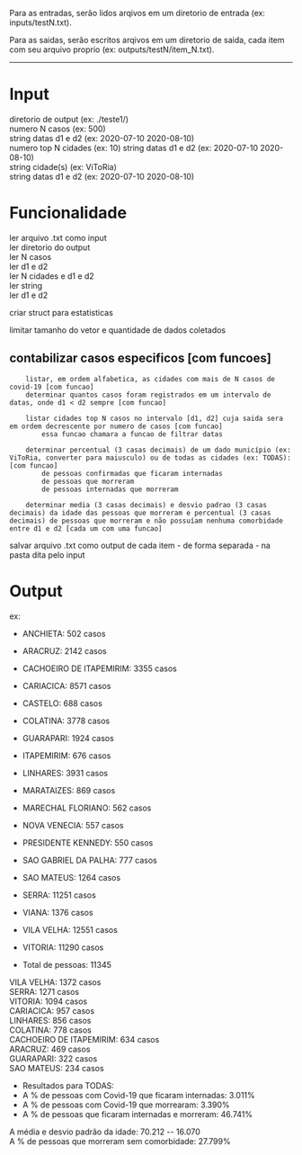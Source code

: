 Para as entradas, serão lidos arqivos em um diretorio de entrada (ex: inputs/testN.txt).  

Para as saidas, serão escritos arqivos em um diretorio de saida, cada item com seu arquivo proprio (ex: outputs/testN/item_N.txt).  

---------------------------------------------------------------------------------------------

# Input

diretorio de output (ex: ./teste1/)  
numero N casos (ex: 500)  
string datas d1 e d2 (ex: 2020-07-10 2020-08-10)  
numero top N cidades (ex: 10)	string datas d1 e d2 (ex: 2020-07-10 2020-08-10)  
string cidade(s) (ex: ViToRia)  
string datas d1 e d2 (ex: 2020-07-10 2020-08-10)  


# Funcionalidade

ler arquivo .txt como input  
		ler diretorio do output  
		ler N casos  
		ler d1 e d2  
		ler N cidades e d1 e d2  
		ler string  
		ler d1 e d2  


criar struct para estatisticas  

limitar tamanho do vetor e quantidade de dados coletados  

## contabilizar casos especificos [com funcoes]  

		listar, em ordem alfabetica, as cidades com mais de N casos de covid-19 [com funcao]  
		determinar quantos casos foram registrados em um intervalo de datas, onde d1 < d2 sempre [com funcao]  

		listar cidades top N casos no intervalo [d1, d2] cuja saida sera em ordem decrescente por numero de casos [com funcao]  
			essa funcao chamara a funcao de filtrar datas  

		determinar percentual (3 casas decimais) de um dado município (ex: ViToRia, converter para maiusculo) ou de todas as cidades (ex: TODAS): [com funcao]  
			de pessoas confirmadas que ficaram internadas  
			de pessoas que morreram  
			de pessoas internadas que morreram  

		determinar media (3 casas decimais) e desvio padrao (3 casas decimais) da idade das pessoas que morreram e percentual (3 casas decimais) de pessoas que morreram e não possuíam nenhuma comorbidade entre d1 e d2 [cada um com uma funcao]  

salvar arquivo .txt como output de cada item - de forma separada - na pasta dita pelo input  


# Output

ex:

- ANCHIETA: 502 casos 
- ARACRUZ: 2142 casos 
- CACHOEIRO DE ITAPEMIRIM: 3355 casos 
- CARIACICA: 8571 casos 
- CASTELO: 688 casos 
- COLATINA: 3778 casos 
- GUARAPARI: 1924 casos 
- ITAPEMIRIM: 676 casos 
- LINHARES: 3931 casos 
- MARATAIZES: 869 casos 
- MARECHAL FLORIANO: 562 casos 
- NOVA VENECIA: 557 casos 
- PRESIDENTE KENNEDY: 550 casos 
- SAO GABRIEL DA PALHA: 777 casos 
- SAO MATEUS: 1264 casos 
- SERRA: 11251 casos 
- VIANA: 1376 casos 
- VILA VELHA: 12551 casos 
- VITORIA: 11290 casos 

- Total de pessoas: 11345 

VILA VELHA: 1372 casos  
SERRA: 1271 casos  
VITORIA: 1094 casos  
CARIACICA: 957 casos  
LINHARES: 856 casos  
COLATINA: 778 casos  
CACHOEIRO DE ITAPEMIRIM: 634 casos  
ARACRUZ: 469 casos  
GUARAPARI: 322 casos  
SAO MATEUS: 234 casos  

- Resultados para TODAS:  
- A % de pessoas com Covid-19 que ficaram internadas: 3.011%  
- A % de pessoas com Covid-19 que morrearam: 3.390%  
- A % de pessoas que ficaram internadas e morreram: 46.741%  

A média e desvio padrão da idade: 70.212 -- 16.070  
A % de pessoas que morreram sem comorbidade: 27.799%  


